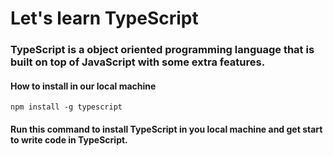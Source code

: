# Let's learn TypeScript

### TypeScript is a object oriented programming language that is built on top of JavaScript with some extra features.

#### How to install in our local machine

```
npm install -g typescript
```

#### Run this command to install TypeScript in you local machine and get start to write code in TypeScript.
